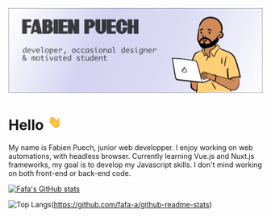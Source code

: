 ![Banner of my github profile](https://github.com/fafa-a/fafa-a/blob/main/assets/github-banner.webp "Picture of my github profile")

# Hello ![waving hand emoji](https://github.com/fafa-a/fafa-a/blob/main/assets/waving-hand.gif)

My name is Fabien Puech, junior web developper. I enjoy working on web automations, with headless browser. Currently learning Vue.js and Nuxt.js frameworks, my goal is to develop my Javascript skills. I don't mind working on both front-end or back-end code.

<div>

[![Fafa's GitHub stats](https://github-readme-stats.vercel.app/api?username=fafa&theme=buefy)](https://github.com/fafa-a/github-readme-stats)

![Top Langs](https://github-readme-stats.vercel.app/api/top-langs/?username=fafa-a&theme=buefy)(https://github.com/fafa-a/github-readme-stats)

</div>
